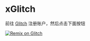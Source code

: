 # xGlitch
 
前往 [Glitch](https://glitch.com/) 注册账户，然后点击下面按钮 

[![Remix on Glitch](https://cdn.glitch.com/2703baf2-b643-4da7-ab91-7ee2a2d00b5b%2Fremix-button.svg)](https://glitch.com/edit/#!/import/github/seav1/xGlitch)

